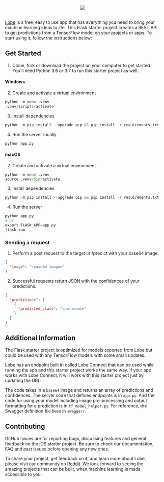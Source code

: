 <div style="text-align:center"><img src="https://github.com/lobe/flask-server/blob/main/assets/header.jpg" /></div><br>

[Lobe](http://lobe.ai/) is a free, easy to use app that has everything you need to bring your machine learning ideas to life. This Flask starter project creates a REST API to get predictions from a TensorFlow model on your projects or apps. To start using it, follow the instructions below:

## Get Started

1. Clone, fork or download the project on your computer to get started. You'll need Python 3.6 or 3.7 to run this starter project as well.

#### Windows

2. Create and activate a virtual environment  
```python
python -m venv .venv
.venv/Scripts/activate
```

3. Install dependencies  
```python
python -m pip install --upgrade pip && pip install -r requirements.txt
```

4. Run the server locally  
```python
python app.py
```

#### macOS

2. Create and activate a virtual environment
```python
python -m venv .venv
source .venv/bin/activate
```

3. Install dependencies
```python
python -m pip install --upgrade pip && pip install -r requirements.txt
```

4. Run the server
```python
python app.py
# or
export FLASK_APP=app.py
flask run
```


### Sending a request

1. Perform a post request to the target url/predict with your base64 image.
```JSON
{
  "image": "<base64 image>"
}
```

2. Successful requests return JSON with the confidences of your predictions.
```JSON
{
  "predictions": [
    {
      "predicted_class": "confidence"
    }
  ]
}
```

## Additional Information

The Flask starter project is optimized for models exported from Lobe but could be used with any TensorFlow models with some small updates.

Lobe has an endpoint built in called Lobe Connect that can be used while running the app and this starter project works the same way. If your app works with Lobe Connect, it will work with this starter project just by updating the URL.

The code takes in a `base64` image and returns an array of predictions and confidences. The server code that defines endpoints is in `app.py`. And the code for using your model including image pre-processing and output formatting for a prediction is in `tf_model_helper.py`. For reference, the Swagger definition file lives in `swagger/`.

## Contributing

GitHub Issues are for reporting bugs, discussing features and general feedback on the iOS starter project. Be sure to check our documentation, FAQ and past issues before opening any new ones.

To share your project, get feedback on it, and learn more about Lobe, please visit our community on [Reddit](https://www.reddit.com/r/Lobe/). We look forward to seeing the amazing projects that can be built, when machine learning is made accessible to you.
